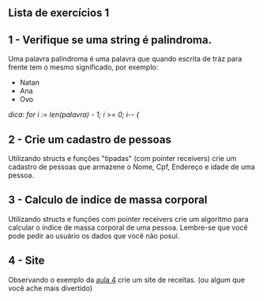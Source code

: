 ## Lista de exercícios 1

## 1 - Verifique se uma string é palindroma.

Uma palavra palindroma é uma palavra que quando escrita de tráz para frente tem o mesmo significado, por exemplo:
 - Natan
 - Ana
 - Ovo
 
*dica: for i := len(palavra) - 1; i >= 0; i-- {*


## 2 - Crie um cadastro de pessoas

Utilizando structs e funções "tipadas" (com pointer receivers) crie um cadastro de pessoas que armazene o Nome, Cpf, Endereço e idade de uma pessoa.


## 3 - Calculo de indíce de massa corporal

Utilizando structs e funções com pointer receivers crie um algoritmo para calcular o índice de massa corporal de uma pessoa.
Lembre-se que você pode pedir ao usuário os dados que você não posuí.


## 4 - Site 

Observando o exemplo da [aula 4](../class-4/simple-site) crie um site de receitas. (ou algum que você ache mais divertido)
